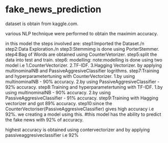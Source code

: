 # fake_news_prediction
dataset is obtain from kaggle.com.

various NLP technique were performed to obtain the maximim accuracy.

in this model the steps involved are:
step1:Imported the Dataset./n
step2:Data Exploration./n
step3:Stemmimg is done using PorterStemmer.
step4:Bag of Words are obtained using CounterVetorizer.
step5:split the data into test and train.
step6: modelling:
note:modelling is done using two model i.e 
     1.CounterVectorizer.
     2.TF-IDF.
     3.Hagging Vectorizer.
     by applying multinominalNB and PassiveAggresiveClassifier logrithms.
step7:Training and hyperparametertuning with CounterVectorizer.
     1.by using multinominalNB - 90% accuracy.
     2.by using PassiveAggresiveClassifier - 92% accuracy.
step8:Training and hyperparametertuning with TF-IDF.
     1.by using multinominalNB - 90% accuracy.
     2.by using PassiveAggresiveClassifier - 91% accuracy.
step9:Training with Hagging vectorizer and got 89% accuracy.
step10:since the CounterVectoriser(PassiveAggresiveClassifier) gives high accuracy i.e 92%. we creating a model using this.
#this model has the ability to predict the fake news with 92% of accuracy.










highest accuracy is obtained using contervectorizer and by applying passiveaggresiveclassifier  i.e 92%
